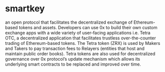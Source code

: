 # smartkey
an open protocol that facilitates the decentralized exchange of Ethereum-based tokens and assets. Developers can use 0x to build their own custom exchange apps with a wide variety of user-facing applications i.e. Tetra OTC, a decentralized application that facilitates trustless over-the-counter trading of Ethereum-based tokens.  The Tetra token (ZRX) is used by Makers and Takers to pay transaction fees to Relayers (entities that host and maintain public order books). Tetra tokens are also used for decentralized governance over 0x protocol’s update mechanism which allows its underlying smart contracts to be replaced and improved over time.

